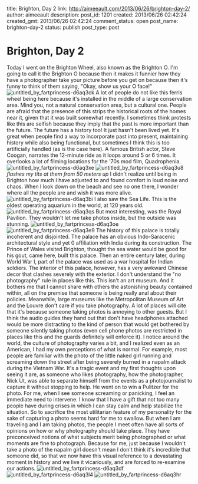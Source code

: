 title: Brighton, Day 2
link: http://aimeeault.com/2013/06/26/brighton-day-2/
author: aimeeault
description: 
post_id: 1201
created: 2013/06/26 02:42:24
created_gmt: 2013/06/26 02:42:24
comment_status: open
post_name: brighton-day-2
status: publish
post_type: post

# Brighton, Day 2

Today I went on the Brighton Wheel, also known as the Brighton O. I'm going to call it the Brighton O because then it makes it funnier how they have a photographer take your picture before you get on because then it's funny to think of them saying, "Okay, show us your O face!" ![untitled_by_fartprincess-d6aq3ck](https://s3.amazonaws.com/aimeeault.com/untitled_by_fartprincess-d6aq3ck.jpg) A lot of people do not like this ferris wheel being here because it's installed in the middle of a large conservation area. Mind you, not a natural conservation area, but a cultural one. People are afraid that the presence of this strips the historical roots of the homes near it, given that it was built somewhat recently. I sometimes think protests like this are selfish because they imply that the past is more important than the future. The future has a history too! It just hasn't been lived yet. It's great when people find a way to incorporate past into present, maintaining history while also being functional, but sometimes I think this is too artificially handled (as is the case here). A famous British actor, Steve Coogan, narrates the 12-minute ride as it loops around 5 or 6 times. It overlooks a lot of filming locations for the '70s mod film, Quadrophenia. ![untitled_by_fartprincess-d6aq3xe](https://s3.amazonaws.com/aimeeault.com/untitled_by_fartprincess-d6aq3xe.jpg) ![untitled_by_fartprincess-d6aq3u8](https://s3.amazonaws.com/aimeeault.com/untitled_by_fartprincess-d6aq3u8.jpg) _flashes my tits at them from 50 meters up_ I didn't realize until being in Brighton how much I have adjusted to and found comfort in loud noise and chaos. When I look down on the beach and see no one there, I wonder where all the people are and wish it was more alive. ![untitled_by_fartprincess-d6aq3bi](https://s3.amazonaws.com/aimeeault.com/untitled_by_fartprincess-d6aq3bi.jpg) I also saw the Sea Life. This is the oldest operating aquarium in the world, at 120 years old. ![untitled_by_fartprincess-d6aq3qs](https://s3.amazonaws.com/aimeeault.com/untitled_by_fartprincess-d6aq3qs.jpg) But most interesting, was the Royal Pavilion. They wouldn't let me take photos inside, but the outside was stunning. ![untitled_by_fartprincess-d6aq3oe](https://s3.amazonaws.com/aimeeault.com/untitled_by_fartprincess-d6aq3oe.jpg) ![untitled_by_fartprincess-d6aq3e9](https://s3.amazonaws.com/aimeeault.com/untitled_by_fartprincess-d6aq3e9.jpg) The history of this palace is totally incoherent and disjointed. The palace has an obvious Indo-Saracenic architectural style and yet 0 affiliation with India during its construction. The Prince of Wales visited Brighton, thought the sea water would be good for his gout, came here, built this palace. Then an entire century later, during World War I, part of the palace was used as a war hospital for Indian soldiers. The interior of this palace, however, has a very awkward Chinese decor that clashes severely with the exterior. I don't understand the "no photography" rule in places like this. This isn't an art museum. And it bothers me that I cannot share with others the astonishing beauty contained within, all on the premise that someone is being really anal about their policies. Meanwhile, large museums like the Metropolitan Museum of Art and the Louvre don't care if you take photography. A lot of places will cite that it's because someone taking photos is annoying to other guests. But I think the audio guides they hand out that don't have headphones attached would be more distracting to the kind of person that would get bothered by someone silently taking photos (even cell phone photos are restricted in places like this and the guards definitely will enforce it). I notice around the world, the culture of photography varies a bit, and I realized even as an American, I had my own perceptions of what is normal. For example, most people are familiar with the photo of the little naked girl running and screaming down the street after being severely burned in a napalm attack during the Vietnam War. It's a tragic event and my first thoughts upon seeing it are, as someone who likes photography, how the photographer, Nick Ut, was able to separate himself from the events as a photojournalist to capture it without stopping to help. He went on to win a Pulitzer for the photo. For me, when I see someone screaming or panicking, I feel an immediate need to intervene. I know that I have a gift that not too many people have during crises in which I can stay calm and help stabilize the situation. So to sacrifice the most utilitarian feature of my personality for the sake of capturing a photo seems hard for me to swallow. But when I am traveling and I am taking photos, the people I meet often have all sorts of opinions on how or why photography should take place. They have preconceived notions of what subjects merit being photographed or what moments are fine to photograph. Because for me, just because I wouldn't take a photo of the napalm girl doesn't mean I don't think it's incredible that someone did, so that we now have this visual reference to a devastating moment in history and we live it vicariously, and are forced to re-examine our actions. ![untitled_by_fartprincess-d6aq3df](https://s3.amazonaws.com/aimeeault.com/untitled_by_fartprincess-d6aq3df.jpg) ![untitled_by_fartprincess-d6aq3l4](https://s3.amazonaws.com/aimeeault.com/untitled_by_fartprincess-d6aq3l4.jpg) ![untitled_by_fartprincess-d6aq3hr](https://s3.amazonaws.com/aimeeault.com/untitled_by_fartprincess-d6aq3hr.jpg)